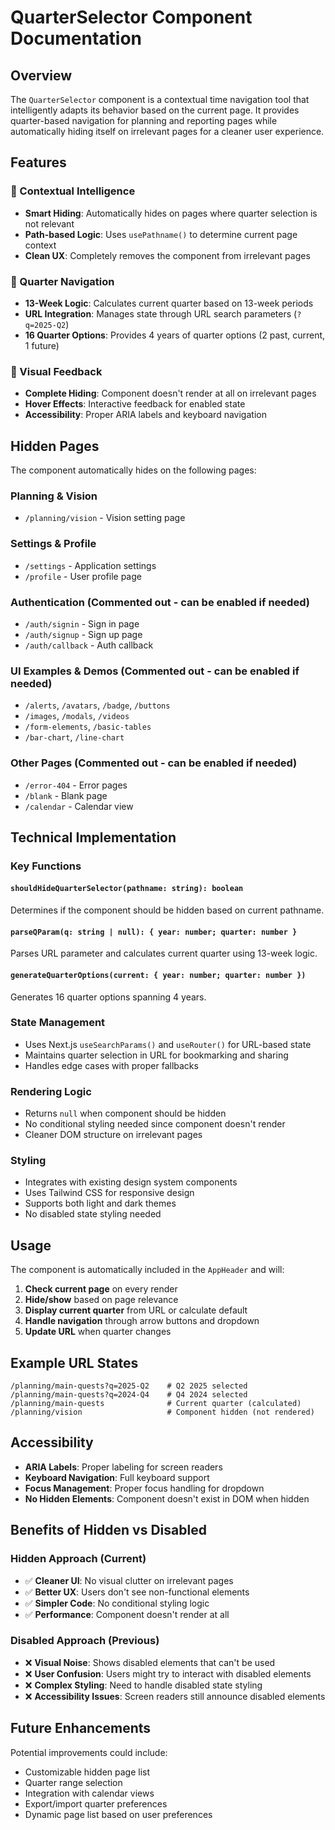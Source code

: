 # QuarterSelector Component Documentation

## Overview

The `QuarterSelector` component is a contextual time navigation tool that intelligently adapts its behavior based on the current page. It provides quarter-based navigation for planning and reporting pages while automatically hiding itself on irrelevant pages for a cleaner user experience.

## Features

### 🎯 Contextual Intelligence
- **Smart Hiding**: Automatically hides on pages where quarter selection is not relevant
- **Path-based Logic**: Uses `usePathname()` to determine current page context
- **Clean UX**: Completely removes the component from irrelevant pages

### 📅 Quarter Navigation
- **13-Week Logic**: Calculates current quarter based on 13-week periods
- **URL Integration**: Manages state through URL search parameters (`?q=2025-Q2`)
- **16 Quarter Options**: Provides 4 years of quarter options (2 past, current, 1 future)

### 🎨 Visual Feedback
- **Complete Hiding**: Component doesn't render at all on irrelevant pages
- **Hover Effects**: Interactive feedback for enabled state
- **Accessibility**: Proper ARIA labels and keyboard navigation

## Hidden Pages

The component automatically hides on the following pages:

### Planning & Vision
- `/planning/vision` - Vision setting page

### Settings & Profile
- `/settings` - Application settings
- `/profile` - User profile page

### Authentication (Commented out - can be enabled if needed)
- `/auth/signin` - Sign in page
- `/auth/signup` - Sign up page
- `/auth/callback` - Auth callback

### UI Examples & Demos (Commented out - can be enabled if needed)
- `/alerts`, `/avatars`, `/badge`, `/buttons`
- `/images`, `/modals`, `/videos`
- `/form-elements`, `/basic-tables`
- `/bar-chart`, `/line-chart`

### Other Pages (Commented out - can be enabled if needed)
- `/error-404` - Error pages
- `/blank` - Blank page
- `/calendar` - Calendar view

## Technical Implementation

### Key Functions

#### `shouldHideQuarterSelector(pathname: string): boolean`
Determines if the component should be hidden based on current pathname.

#### `parseQParam(q: string | null): { year: number; quarter: number }`
Parses URL parameter and calculates current quarter using 13-week logic.

#### `generateQuarterOptions(current: { year: number; quarter: number })`
Generates 16 quarter options spanning 4 years.

### State Management
- Uses Next.js `useSearchParams()` and `useRouter()` for URL-based state
- Maintains quarter selection in URL for bookmarking and sharing
- Handles edge cases with proper fallbacks

### Rendering Logic
- Returns `null` when component should be hidden
- No conditional styling needed since component doesn't render
- Cleaner DOM structure on irrelevant pages

### Styling
- Integrates with existing design system components
- Uses Tailwind CSS for responsive design
- Supports both light and dark themes
- No disabled state styling needed

## Usage

The component is automatically included in the `AppHeader` and will:

1. **Check current page** on every render
2. **Hide/show** based on page relevance
3. **Display current quarter** from URL or calculate default
4. **Handle navigation** through arrow buttons and dropdown
5. **Update URL** when quarter changes

## Example URL States

```
/planning/main-quests?q=2025-Q2    # Q2 2025 selected
/planning/main-quests?q=2024-Q4    # Q4 2024 selected
/planning/main-quests              # Current quarter (calculated)
/planning/vision                   # Component hidden (not rendered)
```

## Accessibility

- **ARIA Labels**: Proper labeling for screen readers
- **Keyboard Navigation**: Full keyboard support
- **Focus Management**: Proper focus handling for dropdown
- **No Hidden Elements**: Component doesn't exist in DOM when hidden

## Benefits of Hidden vs Disabled

### Hidden Approach (Current)
- ✅ **Cleaner UI**: No visual clutter on irrelevant pages
- ✅ **Better UX**: Users don't see non-functional elements
- ✅ **Simpler Code**: No conditional styling logic
- ✅ **Performance**: Component doesn't render at all

### Disabled Approach (Previous)
- ❌ **Visual Noise**: Shows disabled elements that can't be used
- ❌ **User Confusion**: Users might try to interact with disabled elements
- ❌ **Complex Styling**: Need to handle disabled state styling
- ❌ **Accessibility Issues**: Screen readers still announce disabled elements

## Future Enhancements

Potential improvements could include:
- Customizable hidden page list
- Quarter range selection
- Integration with calendar views
- Export/import quarter preferences
- Dynamic page list based on user preferences 